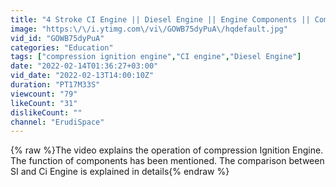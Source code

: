 ```yaml
---
title: "4 Stroke CI Engine || Diesel Engine || Engine Components || Comparison with SI Engine || SD Mohanty"
image: "https:\/\/i.ytimg.com\/vi\/GOWB75dyPuA\/hqdefault.jpg"
vid_id: "GOWB75dyPuA"
categories: "Education"
tags: ["compression ignition engine","CI engine","Diesel Engine"]
date: "2022-02-14T01:36:27+03:00"
vid_date: "2022-02-13T14:00:10Z"
duration: "PT17M33S"
viewcount: "79"
likeCount: "31"
dislikeCount: ""
channel: "ErudiSpace"
---
```

{% raw %}The video explains the operation of compression Ignition Engine. The function of components has been mentioned. The comparison between SI and Ci Engine is explained in details{% endraw %}
